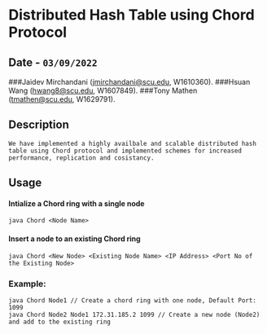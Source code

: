 # Distributed Hash Table using Chord Protocol
## Date - `03/09/2022`
###Jaidev Mirchandani (jmirchandani@scu.edu, W1610360). 
###Hsuan Wang (hwang8@scu.edu, W1607849). 
###Tony Mathen (tmathen@scu.edu, W1629791). 
## Description 
`We have implemented a highly availbale and scalable distributed hash table using Chord protocol and implemented schemes for increased performance, replication and cosistancy. `
## Usage
#### Intialize a Chord ring with a single node
```
java Chord <Node Name>
```
#### Insert a node to an existing Chord ring
```
java Chord <New Node> <Existing Node Name> <IP Address> <Port No of the Existing Node>
```
### Example:
```
java Chord Node1 // Create a chord ring with one node, Default Port: 1099
java Chord Node2 Node1 172.31.185.2 1099 // Create a new node (Node2) and add to the existing ring
```
